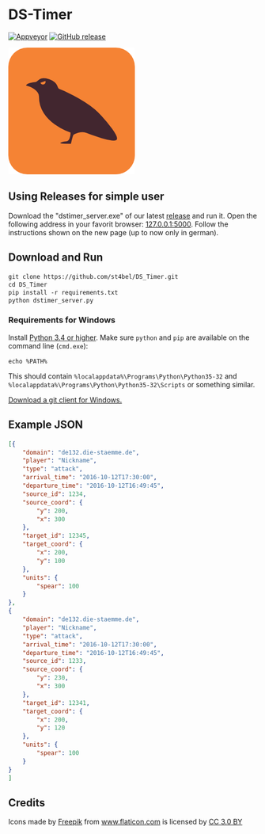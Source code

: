 # DS-Timer

[![Appveyor](https://ci.appveyor.com/api/projects/status/github/st4bel/DS_Timer?svg=true)](https://ci.appveyor.com/project/st4bel/ds-timer)
[![GitHub release](https://img.shields.io/github/release/st4bel/DS_Timer.svg)]()

![Crow](dstimer/static/crow.png)

## Using Releases for simple user

Download the "dstimer_server.exe" of our latest [release](https://github.com/st4bel/DS_Timer/releases) and run it. Open the following address in your favorit browser: [127.0.0.1:5000](127.0.0.1:5000). Follow the instructions shown on the new page (up to now only in german).

## Download and Run

```
git clone https://github.com/st4bel/DS_Timer.git
cd DS_Timer
pip install -r requirements.txt
python dstimer_server.py
```

### Requirements for Windows
Install [Python 3.4 or higher](https://www.python.org/downloads/).
Make sure `python` and `pip` are available on the command line (`cmd.exe`):
```
echo %PATH%
```
This should contain `%localappdata%\Programs\Python\Python35-32` and
`%localappdata%\Programs\Python\Python35-32\Scripts` or something
similar.

[Download a git client for Windows.](https://git-scm.com/downloads)

## Example JSON

```json
[{
    "domain": "de132.die-staemme.de",
    "player": "Nickname",
    "type": "attack",
    "arrival_time": "2016-10-12T17:30:00",
    "departure_time": "2016-10-12T16:49:45",
    "source_id": 1234,
    "source_coord": {
        "y": 200,
        "x": 300
    },
    "target_id": 12345,
    "target_coord": {
        "x": 200,
        "y": 100
    },
    "units": {
        "spear": 100
    }
},
{
    "domain": "de132.die-staemme.de",
    "player": "Nickname",
    "type": "attack",
    "arrival_time": "2016-10-12T17:30:00",
    "departure_time": "2016-10-12T16:49:45",
    "source_id": 1233,
    "source_coord": {
        "y": 230,
        "x": 300
    },
    "target_id": 12341,
    "target_coord": {
        "x": 200,
        "y": 120
    },
    "units": {
        "spear": 100
    }
}
]
```

## Credits
Icons made by <a href="http://www.freepik.com" title="Freepik">Freepik</a> from <a href="http://www.flaticon.com" title="Flaticon">www.flaticon.com</a> is licensed by <a href="http://creativecommons.org/licenses/by/3.0/" title="Creative Commons BY 3.0" target="_blank">CC 3.0 BY</a>
